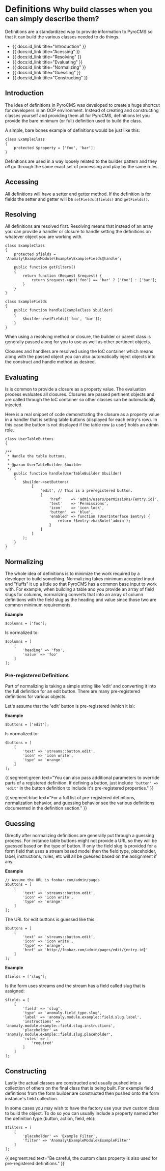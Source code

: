 # Definitions <small>Why build classes when you can simply describe them?</small>

Definitions are a standardized way to provide information to PyroCMS so that it can build the various classes needed to do things.

* {{ docs:id_link title="Introduction" }}
* {{ docs:id_link title="Acessing" }}
* {{ docs:id_link title="Resolving" }}
* {{ docs:id_link title="Evaluating" }}
* {{ docs:id_link title="Normalizing" }}
* {{ docs:id_link title="Guessing" }}
* {{ docs:id_link title="Constructing" }}


## Introduction

The idea of definitions in PyroCMS was developed to create a huge shortcut for developers in an OOP environment. Instead of creating and constructing classes yourself and providing them all for PyroCMS, definitions let you provide the bare minimum (or full) definition used to build the class.

A simple, bare bones example of definitions would be just like this:

	class ExampleClass
	{
		protected $property = ['foo', 'bar'];
	}

Definitions are used in a way loosely related to the builder pattern and they *all* go through the same exact set of processing and play by the same rules.


## Accessing

All definitions will have a setter and getter method. If the definition is for fields the setter and getter will be `setFields($fields)` and `getFields()`.


## Resolving

All definitions are resolved first. Resolving means that instead of an array you can provide a handler or closure to handle setting the definitions on whatever object you are working with.

	class ExampleClass
	{
		protected $fields = 'Anomaly\ExampleModule\Example\ExampleFields@handle';
		
		public function getFilters()
		{
			return function (Request $request) {
				return $request->get('foo') == 'bar' ? ['foo'] : ['bar'];
			}
		}
	}
	
	class ExampleFields
	{
		public function handle(ExampleClass $builder)
		{
			$builder->setFields(['foo', 'bar']);		
		}
	}

When using a resolving method or closure, the builder or parent class is generally passed along for you to use as well as other pertinent objects.

Closures and handlers are resolved using the IoC container which means along with the passed object you can also automatically inject objects into the construct and handle method as desired.


## Evaluating

Is is common to provide a closure as a property value. The evaluation process evaluates all closures. Closures are passed pertinent objects and are called through the IoC container so other classes can be automatically injected.

Here is a real snippet of code demonstrating the closure as a property value in a handler that is setting table buttons (displayed for each entry's row). In this case the button is not displayed if the table row (a user) holds an admin role.

    class UserTableButtons
    {

    /**
     * Handle the table buttons.
     * 
     * @param UserTableBuilder $builder
     */
        public function handle(UserTableBuilder $builder)
        {
            $builder->setButtons(
                [
                    'edit', // This is a preregistered button.
                    [
                        'href'    => 'admin/users/permissions/{entry.id}',
                        'text'    => 'Permissions',
                        'icon'    => 'icon lock',
                        'button'  => 'blue',
                        'enabled' => function (UserInterface $entry) {
                        	return !$entry->hasRole('admin');
                        }
                    ]
                ]
            );
        }
    }


## Normalizing

The whole idea of definitions is to minimize the work required by a developer to build something. Normalizing takes minimum accepted input and "fluffs" it up a little so that PyroCMS has a common base input to work with. For example, when building a table and you provide an array of field slugs for columns, normalizing converts that into an array of column definitions with the field slug as the heading and value since those two are common minimum requirements.

**Example**

	$columns = ['foo'];

Is normalized to:

	$columns = [
		[
			'heading' => 'foo',
			'value' => 'foo'
		]
	];

### Pre-registered Definitions

Part of normalizing is taking a simple string like 'edit' and converting it into the full definition for an edit button. There are many pre-registered definitions for various objects.

Let's assume that the 'edit' button is pre-registered (which it is):

**Example**

	$buttons = ['edit'];

Is normalized to:

    $buttons = [
        [
            'text' => 'streams::button.edit',
            'icon' => 'icon write',
            'type' => 'orange'
        ]
    ];

{{ segment:green text="You can also pass additional parameters to override parts of a registered definition. If defining a button, just include `'button' => 'edit'` in the button definition to include it's pre-registered properties." }}

{{ segment:blue text="For a full list of pre-registered definitions, normalization behavior, and guessing behavior see the various definitions documented in the definition section." }}


## Guessing

Directly after normalizing definitions are generally put through a guessing process. For instance table buttons might not provide a URL so they will be guessed based on the type of button. If only the field slug is provided for a form field that uses a stream based model then the field type, placeholder, label, instructions, rules, etc will all be guessed based on the assignment if any.

**Example**

	// Assume the URL is foobar.com/admin/pages
	$buttons = [
        [
            'text' => 'streams::button.edit',
            'icon' => 'icon write',
            'type' => 'orange'
        ]
    ];

The URL for edit buttons is guessed like this:

	$buttons = [
        [
            'text' => 'streams::button.edit',
            'icon' => 'icon write',
            'type' => 'orange',
            'href' => 'http://foobar.com/admin/pages/edit/{entry.id}'
        ]
    ];

**Example**

	$fields = ['slug'];

Is the form uses streams and the stream has a field called slug that is assigned:

	$fields = [
        [
            'field' => 'slug',
            'type' => 'anomaly.field_type.slug',
            'label' => 'anomaly.module.example::field.slug.label',
            'instructions' => 'anomaly.module.example::field.slug.instructions',
            'placeholder' => 'anomaly.module.example::field.slug.placeholder',
            'rules' => [
            	'required'
            ]
        ]
    ];


## Constructing

Lastly the actual classes are constructed and usually pushed into a collection of others on the final class that is being built. For example field definitions from the form builder are constructed then pushed onto the form instance's field collection.

In some cases you may wish to have the factory use your own custom class to build the object. To do so you can usually include a property named after the definition type (button, action, field, etc):

	$filters = [
		[
			'placeholder' => 'Example Filter',
			'filter' => 'Anomaly\ExampleModule\ExampleFilter'
		]
	];

{{ segment:red text="Be careful, the custom class property is also used for pre-registered definitions." }}